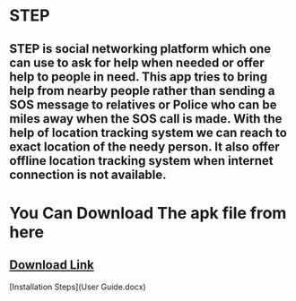 # STEP
STEP is social networking platform which one can use to ask for help when needed or offer help to people in need.
This app tries to bring help from nearby people rather than sending a SOS message to relatives or Police who can be miles away when the SOS call is made.
With the help of location tracking system we can reach to exact location of the needy person.
It also offer offline location tracking system when internet connection is not available.
---
# You Can Download The apk file from here
[Download Link](STEP.apk)
---
[Installation Steps](User Guide.docx)
